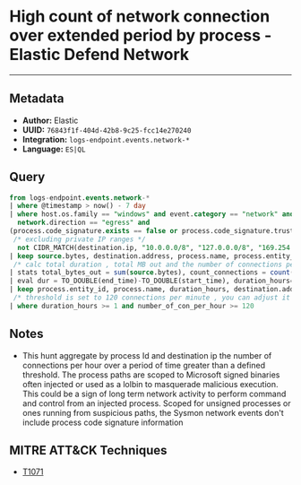 # High count of network connection over extended period by process - Elastic Defend Network

---

## Metadata

- **Author:** Elastic
- **UUID:** `76843f1f-404d-42b8-9c25-fcc14e270240`
- **Integration:** `logs-endpoint.events.network-*`
- **Language:** `ES|QL`

## Query

```sql
from logs-endpoint.events.network-*
| where @timestamp > now() - 7 day
| where host.os.family == "windows" and event.category == "network" and 
  network.direction == "egress" and 
(process.code_signature.exists == false or process.code_signature.trusted != true or starts_with(process.executable, "C:\\Users\\Public\\"))  and
 /* excluding private IP ranges */
  not CIDR_MATCH(destination.ip, "10.0.0.0/8", "127.0.0.0/8", "169.254.0.0/16", "172.16.0.0/12", "192.0.0.0/24", "192.0.0.0/29", "192.0.0.8/32", "192.0.0.9/32", "192.0.0.10/32", "192.0.0.170/32", "192.0.0.171/32", "192.0.2.0/24", "192.31.196.0/24", "192.52.193.0/24", "192.168.0.0/16", "192.88.99.0/24", "224.0.0.0/4", "100.64.0.0/10", "192.175.48.0/24","198.18.0.0/15", "198.51.100.0/24", "203.0.113.0/24", "240.0.0.0/4", "::1","FE80::/10", "FF00::/8")
| keep source.bytes, destination.address, process.name, process.entity_id, @timestamp
 /* calc total duration , total MB out and the number of connections per hour */
| stats total_bytes_out = sum(source.bytes), count_connections = count(*), start_time = min(@timestamp), end_time = max(@timestamp) by process.entity_id, destination.address, process.name
| eval dur = TO_DOUBLE(end_time)-TO_DOUBLE(start_time), duration_hours=TO_INT(dur/3600000), MB_out=TO_DOUBLE(total_bytes_out) / (1024*1024), number_of_con_per_hour = (count_connections / duration_hours)
| keep process.entity_id, process.name, duration_hours, destination.address, MB_out, count_connections, number_of_con_per_hour
 /* threshold is set to 120 connections per minute , you can adjust it to your env/FP rate */
| where duration_hours >= 1 and number_of_con_per_hour >= 120
```

## Notes

- This hunt aggregate by process Id and destination ip the number of connections per hour over a period of time greater than a defined threshold. The process paths are scoped to Microsoft signed binaries often injected or used as a lolbin to masquerade malicious execution. This could be a sign of long term network activity to perform command and control from an injected process. Scoped for unsigned processes or ones running from suspicious paths, the Sysmon network events don't include process code signature information
## MITRE ATT&CK Techniques

- [T1071](https://attack.mitre.org/techniques//T1071)

